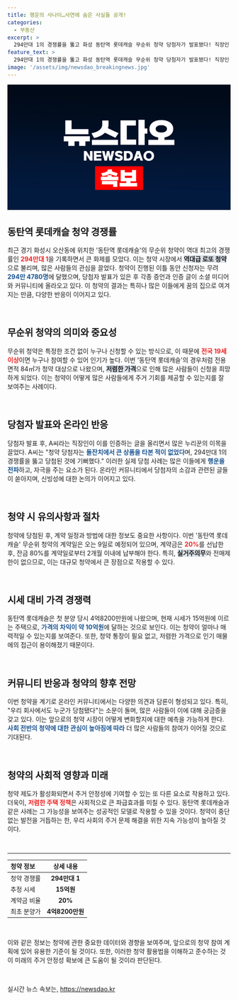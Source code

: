 ```yaml
---
title: 행운의 사나이…사연에 숨은 사실들 공개!
categories:
  - 부동산
excerpt: >
  294만대 1의 경쟁률을 뚫고 화성 동탄역 롯데캐슬 무순위 청약 당첨자가 발표됐다! 직장인 A씨의 인증 글과 배우 하정우의 반응까지, 이번 로또 청약의 진실은 과연?
feature_text: >
  294만대 1의 경쟁률을 뚫고 화성 동탄역 롯데캐슬 무순위 청약 당첨자가 발표됐다! 직장인 A씨의 인증 글과 배우 하정우의 반응까지, 이번 로또 청약의 진실은 과연?
image: '/assets/img/newsdao_breakingnews.jpg'
---
```


<p><img src="/assets/img/newsdao_breakingnews.jpg" alt="cryptoinkorea 속보" /></p>

<h2 data-ke-size="size26">동탄역 롯데캐슬 청약 경쟁률</h2>

<p data-ke-size="size16">최근 경기 화성시 오산동에 위치한 '동탄역 롯데캐슬'의 무순위 청약이 역대 최고의 경쟁률인 <b><span style="color: #ee2323;">294만대 1</span></b>을 기록하면서 큰 화제를 모았다. 이는 청약 시장에서 <b><span style="background-color: #21538527;">역대급 로또 청약</span></b>으로 불리며, 많은 사람들의 관심을 끌었다. 청약이 진행된 이틀 동안 신청자는 무려 <b><span style="color: #1a5490;">294만 4780명</span></b>에 달했으며, 당첨자 발표가 있은 후 각종 증언과 인증 글이 소셜 미디어와 커뮤니티에 올라오고 있다. 이 청약의 결과는 특히나 많은 이들에게 꿈의 집으로 여겨지는 만큼, 다양한 반응이 이어지고 있다.</p>

<p data-ke-size="size16">&nbsp;</p>

<h2 data-ke-size="size26">무순위 청약의 의미와 중요성</h2>

<p data-ke-size="size16">무순위 청약은 특정한 조건 없이 누구나 신청할 수 있는 방식으로, 이 때문에 <b><span style="color: #ee2323;">전국 19세 이상</span></b>이면 누구나 참여할 수 있어 인기가 높다. 이번 '동탄역 롯데캐슬'의 경우처럼 전용면적 84㎡가 청약 대상으로 나왔으며, <b><span style="background-color: #21538527;">저렴한 가격</span></b>으로 인해 많은 사람들이 신청을 희망하게 되었다. 이는 청약이 어떻게 많은 사람들에게 주거 기회를 제공할 수 있는지를 잘 보여주는 사례이다.</p>

<p data-ke-size="size16">&nbsp;</p>

<h2 data-ke-size="size26">당첨자 발표와 온라인 반응</h2>

<p data-ke-size="size16">당첨자 발표 후, A씨라는 직장인이 이를 인증하는 글을 올리면서 많은 누리꾼의 이목을 끌었다. A씨는 "청약 당첨자는 <b><span style="color: #1a5490;">돌잔치에서 큰 상품을 타본 적이 없었다</span></b>며, 294만대 1의 경쟁률을 뚫고 당첨된 것에 기뻐했다." 이러한 실제 당첨 사례는 많은 이들에게 <b><span style="color: #1a5490;">행운을 전파</span></b>하고, 자극을 주는 요소가 된다. 온라인 커뮤니티에서 당첨자의 소감과 관련된 글들이 쏟아지며, 신빙성에 대한 논의가 이어지고 있다.</p>

<p data-ke-size="size16">&nbsp;</p>

<h2 data-ke-size="size26">청약 시 유의사항과 절차</h2>

<p data-ke-size="size16">청약에 당첨된 후, 계약 일정과 방법에 대한 정보도 중요한 사항이다. 이번 '동탄역 롯데캐슬' 무순위 청약의 계약일은 오는 9일로 예정되어 있으며, 계약금은 <b><span style="color: #ee2323;">20%</span></b>를 선납한 후, 잔금 80%를 계약일로부터 2개월 이내에 납부해야 한다. 특히, <b><span style="background-color: #21538527;">실거주의무</span></b>와 전매제한이 없으므로, 이는 대규모 청약에서 큰 장점으로 작용할 수 있다.</p>

<p data-ke-size="size16">&nbsp;</p>

<h2 data-ke-size="size26">시세 대비 가격 경쟁력</h2>

<p data-ke-size="size16">동탄역 롯데캐슬은 첫 분양 당시 4억8200만원에 나왔으며, 현재 시세가 15억원에 이르는 주택으로, <b><span style="color: #1a5490;">가격의 차익이 약 10억원</span></b>에 달하는 것으로 보인다. 이는 청약이 얼마나 매력적일 수 있는지를 보여준다. 또한, 청약 통장이 필요 없고, 저렴한 가격으로 인기 매물에의 접근이 용이해졌기 때문이다.</p>

<p data-ke-size="size16">&nbsp;</p>

<h2 data-ke-size="size26">커뮤니티 반응과 청약의 향후 전망</h2>

<p data-ke-size="size16">이번 청약을 계기로 온라인 커뮤니티에서는 다양한 의견과 담론이 형성되고 있다. 특히, "우리 회사에서도 누군가 당첨됐다"는 소문이 돌며, 많은 사람들이 이에 대해 궁금증을 갖고 있다. 이는 앞으로의 청약 시장이 어떻게 변화할지에 대한 예측을 가능하게 한다. <b><span style="color: #1a5490;">사회 전반의 청약에 대한 관심이 높아짐에 따라</span></b> 더 많은 사람들의 참여가 이어질 것으로 기대된다.</p>

<p data-ke-size="size16">&nbsp;</p>

<h2 data-ke-size="size26">청약의 사회적 영향과 미래</h2>

<p data-ke-size="size16">청약 제도가 활성화되면서 주거 안정성에 기여할 수 있는 또 다른 요소로 작용하고 있다. 더욱이, <b><span style="color: #ee2323;">저렴한 주택 정책</span></b>은 사회적으로 큰 파급효과를 미칠 수 있다. 동탄역 롯데캐슬과 같은 사례는 그 가능성을 보여주는 성공적인 모델로 작용할 수 있을 것이다. 청약이 중단 없는 발전을 거듭하는 한, 우리 사회의 주거 문제 해결을 위한 지속 가능성이 높아질 것이다.</p>

<p data-ke-size="size16">&nbsp;</p>

<hr/>

<table style="width: 100%; border-collapse: collapse;">
    <thead>
        <tr>
            <th style="text-align: left;">청약 정보</th>
            <th style="text-align: center;">상세 내용</th>
        </tr>
    </thead>
    <tbody>
        <tr>
            <td style="text-align: left;">청약 경쟁률</td>
            <td style="text-align: center; height: 17px;"><b>294만대 1</b></td>
        </tr>
        <tr>
            <td style="text-align: left;">추정 시세</td>
            <td style="text-align: center; height: 17px;"><b>15억원</b></td>
        </tr>
        <tr>
            <td style="text-align: left;">계약금 비율</td>
            <td style="text-align: center; height: 17px;"><b>20%</b></td>
        </tr>
        <tr>
            <td style="text-align: left;">최초 분양가</td>
            <td style="text-align: center; height: 17px;"><b>4억8200만원</b></td>
        </tr>
    </tbody>
</table>

<p data-ke-size="size16">&nbsp;</p>

<p data-ke-size="size16">이와 같은 정보는 청약에 관한 중요한 데이터와 경향을 보여주며, 앞으로의 청약 참여 계획에 있어 유용한 기준이 될 것이다. 또한, 이러한 청약 활용법을 이해하고 준수하는 것이 미래의 주거 안정성 확보에 큰 도움이 될 것이라 판단된다.</p>

<p data-ke-size="size16">&nbsp;</p>
실시간 뉴스 속보는, <a href="https://newsdao.kr" rel="dofollow">https://newsdao.kr</a>


